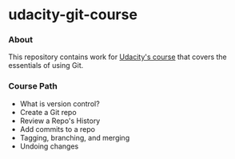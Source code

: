 # udacity-git-course

### About
This repository contains work for [Udacity's course](https://www.udacity.com/course/version-control-with-git--ud123) that covers the essentials of using Git.

### Course Path
- What is version control?
- Create a Git repo
- Review a Repo's History
- Add commits to a repo
- Tagging, branching, and merging
- Undoing changes
 
